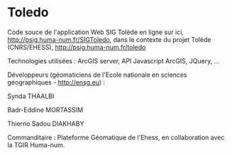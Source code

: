 # Toledo

Code souce de l'application Web SIG Tolède en ligne sur ici, http://psig.huma-num.fr/SIGToledo, dans le contexte du projet Tolède (CNRS/EHESS), http://psig.huma-num.fr/toledo

Technologies utilisées : ArcGIS server, API Javascript ArcGIS, JQuery, ...

Développeurs (géomaticiens de l'Ecole nationale en sciences géographiques - http://ensg.eu) :

Synda THAALBI 

Badr-Eddine MORTASSIM

Thierno Sadou DIAKHABY

Commanditaire : Plateforme Géomatique de l'Ehess, en collaboration avec la TGIR Huma-num.
